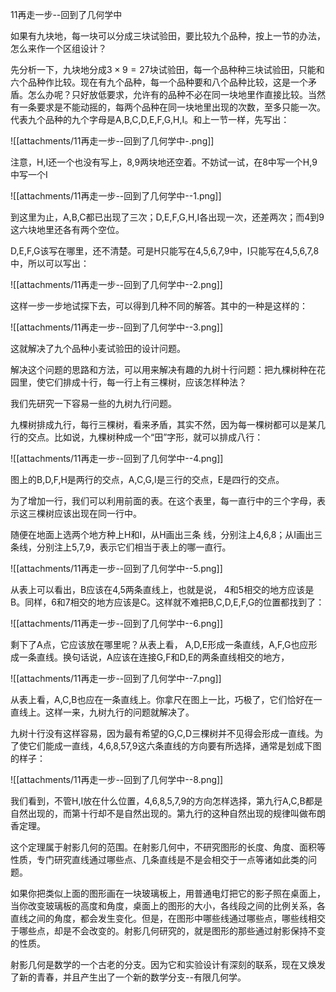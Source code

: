 11再走一步--回到了几何学中

如果有九块地，每一块可以分成三块试验田，要比较九个品种，按上一节的办法，怎么来作一个区组设计？

先分析一下，九块地分成${3\times9=27}$块试验田，每一个品种种三块试验田，只能和六个品种作比较。现在有九个品种，每一个品种要和八个品种比较，这是一个矛盾。怎么办呢？只好放低要求，允许有的品种不必在同一块地里作直接比较。当然有一条要求是不能动摇的，每两个品种在同一块地里出现的次数，至多只能一次。代表九个品种的九个字母是A,B,C,D,E,F,G,H,I。和上一节一样，先写出：

![[attachments/11再走一步--回到了几何学中-.png]]

注意，H,I还一个也没有写上，8,9两块地还空着。不妨试一试，在8中写一个H,9中写一个I

![[attachments/11再走一步--回到了几何学中--1.png]]

到这里为止，A,B,C都已出现了三次；D,E,F,G,H,I各出现一次，还差两次；而4到9这六块地里还各有两个空位。

D,E,F,G该写在哪里，还不清楚。可是H只能写在4,5,6,7,9中，I只能写在4,5,6,7,8中，所以可以写出：

![[attachments/11再走一步--回到了几何学中--2.png]]

这样一步一步地试探下去，可以得到几种不同的解答。其中的一种是这样的：

![[attachments/11再走一步--回到了几何学中--3.png]]

这就解决了九个品种小麦试验田的设计问题。

解决这个问题的思路和方法，可以用来解决有趣的九树十行问题：把九棵树种在花园里，使它们排成十行，每一行上有三棵树，应该怎样种法？

我们先研究一下容易一些的九树九行问题。

九棵树排成九行，每行三棵树，看来矛盾，其实不然，因为每一棵树都可以是某几行的交点。比如说，九棵树种成一个“田”字形，就可以排成八行：

![[attachments/11再走一步--回到了几何学中--4.png]]

图上的B,D,F,H是两行的交点，A,C,G,I是三行的交点，E是四行的交点。

为了增加一行，我们可以利用前面的表。在这个表里，每一直行中的三个字母，表示这三棵树应该出现在同一行中。

随便在地面上选两个地方种上H和I，从H画出三条
线，分别注上4,6,8；从I画出三条线，分别注上5,7,9，表示它们相当于表上的哪一直行。

![[attachments/11再走一步--回到了几何学中--5.png]]



从表上可以看出，B应该在4,5两条直线上，也就是说，
4和5相交的地方应该是B。同样，6和7相交的地方应该是C。这样就不难把B,C,D,E,F,G的位置都找到了：

![[attachments/11再走一步--回到了几何学中--6.png]]

剩下了A点，它应该放在哪里呢？从表上看，
A,D,E形成一条直线，A,F,G也应形成一条直线。换句话说，A应该在连接G,F和D,E的两条直线相交的地方，

![[attachments/11再走一步--回到了几何学中--7.png]]

从表上看，A,C,B也应在一条直线上。你拿尺在图上一比，巧极了，它们恰好在一直线上。这样一来，九树九行的问题就解决了。

九树十行没有这样容易，因为最有希望的G,C,D三棵树并不见得会形成一直线。为了使它们能成一直线，4,6,8,57,9这六条直线的方向要有所选择，通常是划成下图的样子：

![[attachments/11再走一步--回到了几何学中--8.png]]

我们看到，不管H,I放在什么位置，4,6,8,5,7,9的方向怎样选择，第九行A,C,B都是自然出现的，而第十行却不是自然出现的。第九行的这种自然出现的规律叫做布朗香定理。

这个定理属于射影几何的范围。在射影几何中，不研究图形的长度、角度、面积等性质，专门研究直线通过哪些点、几条直线是不是会相交于一点等诸如此类的问题。

如果你把类似上面的图形画在一块玻璃板上，用普通电灯把它的影子照在桌面上，当你改变玻璃板的高度和角度，桌面上的图形的大小，各线段之间的比例关系，各直线之间的角度，都会发生变化。但是，在图形中哪些线通过哪些点，哪些线相交于哪些点，却是不会改变的。射影几何研究的，就是图形的那些通过射影保持不变的性质。

射影几何是数学的一个古老的分支。因为它和实验设计有深刻的联系，现在又焕发了新的青春，并且产生出了一个新的数学分支--有限几何学。

